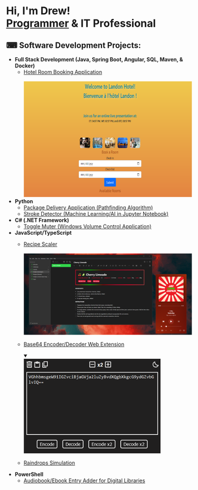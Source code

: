 <h1>Hi, I'm Drew! <br/><a href="https://github.com/drewmarsh?tab=repositories">Programmer</a> & IT Professional</a></h1>

<h2>⌨ Software Development Projects:</h2>

- <b>Full Stack Development (Java, Spring Boot, Angular, SQL, Maven, & Docker)</b>
  - [Hotel Room Booking Application](https://github.com/drewmarsh/mock-hotel-booking) <br><br> <img src="/preview/hotel-booking-preview.png" width="680" height="313" alt="Hotel Booking Preview">
- <b>Python</b>
  - [Package Delivery Application (Pathfinding Algorithm)](https://github.com/drewmarsh/package-delivery-pathfinding-algorithm)
  - [Stroke Detector (Machine Learning/AI in Jupyter Notebook)](https://github.com/drewmarsh/stroke-detector-AI)
- <b>C# (.NET Framework)</b>
  - [Toggle Muter (Windows Volume Control Application)](https://github.com/drewmarsh/toggle-muter)
- <b>JavaScript/TypeScript</b>
  - [Recipe Scaler](https://github.com/drewmarsh/joplin-recipe-scaler) <br><br> <img src="/preview/recipe-scaler-preview.png" alt="Recipe Scaler Preview">
  - [Base64 Encoder/Decoder Web Extension](https://github.com/drewmarsh/base64-encoder-decoder)
    <details open> <summary></summary>
    <img src="/preview/base64-preview.png" width="371" height="256" alt="Base64 Preview">
    </details>
  
  - [Raindrops Simulation](https://github.com/drewmarsh/raindrops-simulation)
- <b>PowerShell</b>
  - [Audiobook/Ebook Entry Adder for Digital Libraries](https://github.com/drewmarsh/add-new-book)
